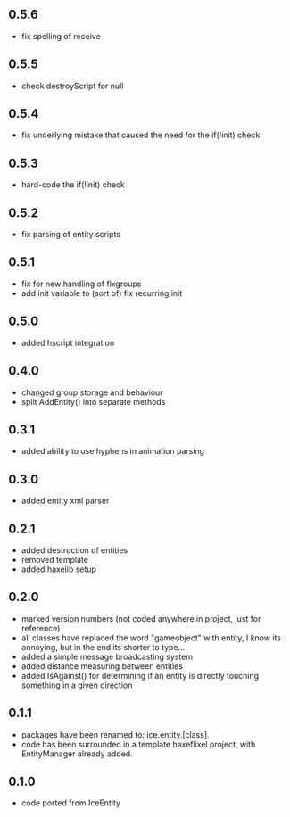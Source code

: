 0.5.6
------------------------------
* fix spelling of receive

0.5.5
------------------------------
* check destroyScript for null

0.5.4
------------------------------
* fix underlying mistake that caused the need for the if(!init) check

0.5.3
------------------------------
* hard-code the if(!init) check

0.5.2
------------------------------
* fix parsing of entity scripts

0.5.1
------------------------------
* fix for new handling of flxgroups
* add init variable to (sort of) fix recurring init

0.5.0
------------------------------
* added hscript integration

0.4.0
------------------------------
* changed group storage and behaviour
* split AddEntity() into separate methods 

0.3.1
------------------------------
* added ability to use hyphens in animation parsing

0.3.0
------------------------------
* added entity xml parser

0.2.1
------------------------------
* added destruction of entities
* removed template
* added haxelib setup

0.2.0
------------------------------
* marked version numbers (not coded anywhere in project, just for reference)
* all classes have replaced the word "gameobject" with entity, I know its annoying, but in the end its shorter to type...
* added a simple message broadcasting system
* added distance measuring between entities
* added IsAgainst() for determining if an entity is directly touching something in a given direction

0.1.1
------------------------------
* packages have been renamed to: ice.entity.[class].
* code has been surrounded in a template haxeflixel project, with EntityManager already added.

0.1.0
------------------------------
* code ported from IceEntity
